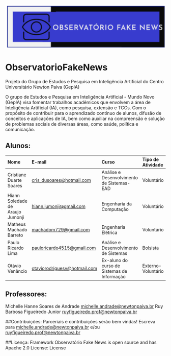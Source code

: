 ![Logo Observatório Fake News](https://github.com/GepIA/ObservatorioFakeNews/blob/main/imagens/Logo_Observatorio_FakeNews.png)

# ObservatorioFakeNews
Projeto do Grupo de Estudos e Pesquisa em Inteligência Artificial do Centro Universitário Newton Paiva (GepIA)

O grupo de Estudos e Pesquisa em Inteligência Artificial - Mundo Novo (GepIA) visa fomentar trabalhos acadêmicos que envolvem a área de Inteligência Artificial (IA), como pesquisa, extensão e TCCs. Com o propósito de contribuir para o aprendizado contínuo de alunos, difusão de conceitos e aplicações de IA, bem como auxiliar na compreensão e solução de problemas sociais de diversas áreas, como saúde, política e comunicação.

## Alunos:

Nome                              | E-mail                        | Curso                                       | Tipo de Atividade
:---------------------------------|:------------------------------|:--------------------------------------------|:--------------------
Cristiane Duarte Soares           | cris_dusoares@hotmail.com     |	Análise e Desenvolvimento de Sistemas-EAD	  |	Voluntário
Hiann Soledade de Araujo Jumonji  | hiann.jumonji@gmail.com       |	Engenharia da Computação                    |	Voluntário
Matheus Machado Barreto	          | machadom729@gmail.com         |	Engenharia Elétrica                         |	Voluntário
Paulo Ricardo Lima                | pauloricardo4515@gmail.com    |	Análise e Desenvolvimento de Sistemas       |	Bolsista
Otávio Venâncio                   | otaviorodriguesv@hotmail.com  | Ex-aluno do curso de Sistemas de Informação | Externo-Voluntário

## Professores:

Michelle Hanne Soares de Andrade michelle.andrade@newtonpaiva.br
Ruy Barbosa Figueiredo Junior ruyfigueiredo.prof@newtonpaiva.br

##Contribuições:
Parceriais e contribuições serão bem vindas! Escreva para michelle.andrade@newtonpaiva.br e/ou ruyfigueiredo.prof@newtonpaiva.br


##Licença:
Framework Observatório Fake News is open source and has Apache 2.0 License: License


 


